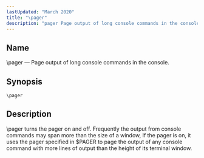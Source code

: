 ```yaml
---
lastUpdated: "March 2020"
title: "\pager"
description: "pager Page output of long console commands in the console pager pager turns the pager on and off Frequently the output from console commands may span more than the size of a window If the pager is on it uses the pager specified in PAGER to page the output of..."
---
```


<a name="console_commands.pager"></a> 
## Name

\pager — Page output of long console commands in the console.

## Synopsis

`\pager`

<a name="idp16187232"></a> 
## Description

\pager turns the pager on and off. Frequently the output from console commands may span more than the size of a window, If the pager is on, it uses the pager specified in $PAGER to page the output of any console command with more lines of output than the height of its terminal window.